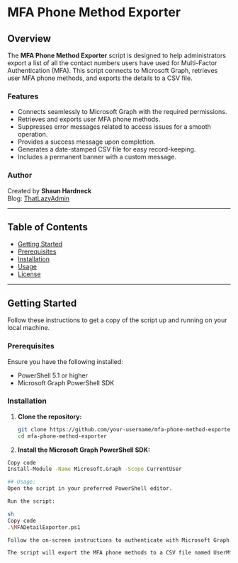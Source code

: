 # MFA Phone Method Exporter

## Overview

The **MFA Phone Method Exporter** script is designed to help administrators export a list of all the contact numbers users have used for Multi-Factor Authentication (MFA). This script connects to Microsoft Graph, retrieves user MFA phone methods, and exports the details to a CSV file.

### Features

- Connects seamlessly to Microsoft Graph with the required permissions.
- Retrieves and exports user MFA phone methods.
- Suppresses error messages related to access issues for a smooth operation.
- Provides a success message upon completion.
- Generates a date-stamped CSV file for easy record-keeping.
- Includes a permanent banner with a custom message.

### Author

Created by **Shaun Hardneck**  
Blog: [ThatLazyAdmin](http://www.thatlazyadmin.com)

---

## Table of Contents

- [Getting Started](#getting-started)
- [Prerequisites](#prerequisites)
- [Installation](#installation)
- [Usage](#usage)
- [License](#license)

---

## Getting Started

Follow these instructions to get a copy of the script up and running on your local machine.

### Prerequisites

Ensure you have the following installed:

- PowerShell 5.1 or higher
- Microsoft Graph PowerShell SDK

### Installation

1. **Clone the repository:**

   ```sh
   git clone https://github.com/your-username/mfa-phone-method-exporter.git
   cd mfa-phone-method-exporter

2. **Install the Microsoft Graph PowerShell SDK:**

```sh
Copy code
Install-Module -Name Microsoft.Graph -Scope CurrentUser

## Usage:
Open the script in your preferred PowerShell editor.

Run the script:

sh
Copy code
.\MFADetailExporter.ps1

Follow the on-screen instructions to authenticate with Microsoft Graph.

The script will export the MFA phone methods to a CSV file named UserMfaPhoneNumbers_<date>.csv.

